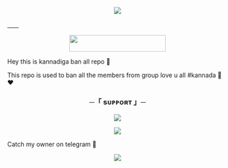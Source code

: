 
<p align="center">
  <img src="https://te.legra.ph/file/96c465fbe481f905b0f61.jpg">
</p>

[ㅤㅤ](https://heroku.com/deploy?template=https://github.com/TeamAgora/Magic)
<p align="center"><a href="https://dashboard.heroku.com/new?template=https://github.com/TeamAgora/Magic"> <img src="https://img.shields.io/badge/Deploy%20On%20Heroku-black?style=for-the-badge&logo=heroku" width="220" height="38.45"/></a></p>

Hey this is kannadiga ban all repo 🥀

This repo is used to ban all the members from group love u all #kannada 💛♥️

<h3 align="center">
    ─「 sᴜᴩᴩᴏʀᴛ 」─
</h3>

<p align="center">
<a href="https://t.me/DO_JISM_EK_JAAN_OP"><img src="https://img.shields.io/badge/-Support%20Group-blue.svg?style=for-the-badge&logo=Telegram"></a>
</p>

<p align="center">
<a href="https://telegram.me/https://t.me/TeamAgora"><img src="https://img.shields.io/badge/-Support%20Channel-blue.svg?style=for-the-badge&logo=Telegram"></a>
</p>

Catch my owner on telegram 🐼

<p align="center">
<a href="https://telegram.me/KannadigaXd"><img src="https://img.shields.io/badge/-Owner%20Xd-White.svg?style=for-the-badge&logo=Telegram"></a>
</p>



